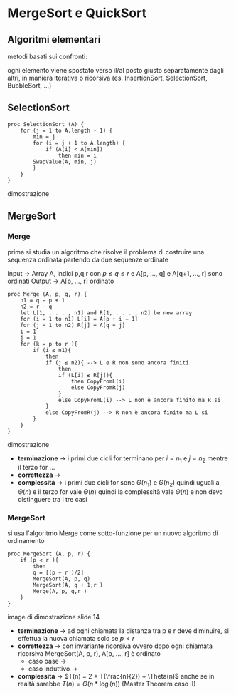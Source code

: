 # MergeSort e QuickSort

## Algoritmi elementari
metodi basati sui confronti:

ogni elemento viene spostato verso il/al posto giusto separatamente dagli altri, in maniera iterativa o ricorsiva (es. InsertionSort, SelectionSort, BubbleSort, ...)

## SelectionSort
```pseudocode
proc SelectionSort (A) {
    for (j = 1 to A.length - 1) {
        min = j
        for (i = j + 1 to A.length) {
            if (A[i] < A[min])
                then min = i
        SwapValue(A, min, j)
        }
    }
}
```

dimostrazione

## MergeSort
### Merge
prima si studia un algoritmo che risolve il problema di costruire una sequenza ordinata partendo da due sequenze ordinate

Input -> Array A, indici p,q,r con $p\leq q \leq r$ e A[p, ..., q] e A[q+1, ..., r] sono ordinati
Output -> A[p, ..., r] ordinato

```pseudocode
proc Merge (A, p, q, r) {
    n1 = q − p + 1
    n2 = r − q
    let L[1, . . . , n1] and R[1, . . . , n2] be new array
    for (i = 1 to n1) L[i] = A[p + i − 1]
    for (j = 1 to n2) R[j] = A[q + j]
    i = 1
    j = 1
    for (k = p to r ){
        if (i ≤ n1){
            then
            if (j ≤ n2){ --> L e R non sono ancora finiti
                then
                if (L[i] ≤ R[j]){
                    then CopyFromL(i)
                    else CopyFromR(j)
                }
                else CopyFromL(i) --> L non è ancora finito ma R si
            }
            else CopyFromR(j) --> R non è ancora finito ma L si
        }
    }
}
```

dimostrazione

- **terminazione** -> i primi due cicli for terminano per $i = n_1$ e $j = n_2$ mentre il terzo for ...
- **correttezza** -> 
- **complessità** -> i primi due cicli for sono $\Theta(n_1)$ e $\Theta(n_2)$ quindi uguali a $\Theta(n)$ e il terzo for vale $\Theta(n)$ quindi la complessità vale $\Theta(n)$ e non devo distinguere tra i tre casi

### MergeSort
si usa l'algoritmo Merge come sotto-funzione per un nuovo algoritmo di ordinamento

```pseudocode
proc MergeSort (A, p, r) {
    if (p < r ){
        then
        q = [(p + r )/2]
        MergeSort(A, p, q)
        MergeSort(A, q + 1,r )
        Merge(A, p, q,r )
    }
}
```
image di dimostrazione slide 14

- **terminazione** -> ad ogni chiamata la distanza tra p e r deve diminuire, si effettua la nuova chiamata solo se $p \lt r$
- **correttezza** -> con invariante ricorsiva ovvero dopo ogni chiamata ricorsiva MergeSort(A, p, r), A[p, ..., r] è ordinato
    - caso base -> 
    - caso induttivo -> 
- **complessità** -> $T(n) = 2 * T(\frac{n}{2}) + \Theta(n)$ anche se in realtà sarebbe $T(n) = \Theta(n * \log(n))$ (Master Theorem caso II)

